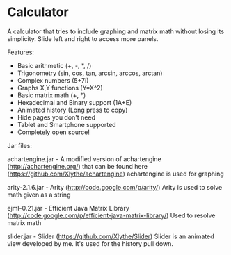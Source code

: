 # Calculator

A calculator that tries to include graphing and matrix math without losing its simplicity. Slide left and right to access more panels.

Features:

* Basic arithmetic (+, -, *, /)
* Trigonometry (sin, cos, tan, arcsin, arccos, arctan)
* Complex numbers (5+7i)
* Graphs X,Y functions (Y=X^2)
* Basic matrix math (+, *)
* Hexadecimal and Binary support (1A+E)
* Animated history (Long press to copy)
* Hide pages you don't need
* Tablet and Smartphone supported
* Completely open source!

Jar files:

achartengine.jar - A modified version of achartengine (http://achartengine.org/) that can be found here (https://github.com/Xlythe/achartengine)
    achartengine is used for graphing

arity-2.1.6.jar - Arity (http://code.google.com/p/arity/)
    Arity is used to solve math given as a string

ejml-0.21.jar - Efficient Java Matrix Library (http://code.google.com/p/efficient-java-matrix-library/)
    Used to resolve matrix math

slider.jar - Slider (https://github.com/Xlythe/Slider)
    Slider is an animated view developed by me. It's used for the history pull down.
